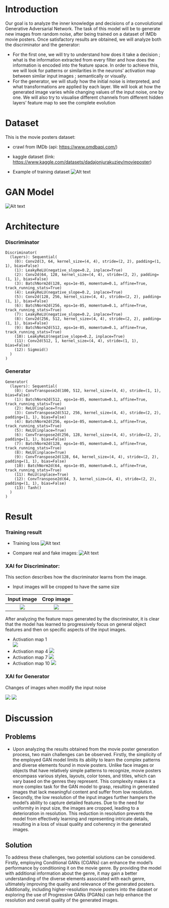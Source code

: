 # Introduction
Our goal is to analyze the inner knowledge and decisions of a convolutional Generative Adversarial Network. The task of this model will be to generate new images from random noise, after being trained on a dataset of IMDb movie posters. Once satisfactory results are obtained, we will analyze both the discriminator and the generator:
- For the first one, we will try to understand how does it take a decision ; what is the information extracted from every filter and how does the information is encoded into the feature space. In order to achieve this, we will look for patterns or similarities in the neurons’ activation map between similar input images ; semantically or visually.
- For the generator, we will study how the initial noise is interpreted, and what transformations are applied by each layer. We will look at how the generated image varies while changing values of the input noise, one by one. We will also try to visualise different channels from different hidden layers’ feature map to see the complete evolution

# Dataset

This is the movie posters dataset:
- crawl from IMDb (api: https://www.omdbapi.com/)
- kaggle dataset (link: https://www.kaggle.com/datasets/dadajonjurakuziev/movieposter)

- Example of training dataset
![Alt text](Result/Dataset.png)

# GAN Model

![Alt text](Result/GAN%20model.png)

# Architecture
### Discriminator
```
Discriminator(
  (layers): Sequential(
    (0): Conv2d(3, 64, kernel_size=(4, 4), stride=(2, 2), padding=(1, 1), bias=False)
    (1): LeakyReLU(negative_slope=0.2, inplace=True)
    (2): Conv2d(64, 128, kernel_size=(4, 4), stride=(2, 2), padding=(1, 1), bias=False)
    (3): BatchNorm2d(128, eps=1e-05, momentum=0.1, affine=True, track_running_stats=True)
    (4): LeakyReLU(negative_slope=0.2, inplace=True)
    (5): Conv2d(128, 256, kernel_size=(4, 4), stride=(2, 2), padding=(1, 1), bias=False)
    (6): BatchNorm2d(256, eps=1e-05, momentum=0.1, affine=True, track_running_stats=True)
    (7): LeakyReLU(negative_slope=0.2, inplace=True)
    (8): Conv2d(256, 512, kernel_size=(4, 4), stride=(2, 2), padding=(1, 1), bias=False)
    (9): BatchNorm2d(512, eps=1e-05, momentum=0.1, affine=True, track_running_stats=True)
    (10): LeakyReLU(negative_slope=0.2, inplace=True)
    (11): Conv2d(512, 1, kernel_size=(4, 4), stride=(1, 1), bias=False)
    (12): Sigmoid()
  )
)
```

### Generator
```
Generator(
  (layers): Sequential(
    (0): ConvTranspose2d(100, 512, kernel_size=(4, 4), stride=(1, 1), bias=False)
    (1): BatchNorm2d(512, eps=1e-05, momentum=0.1, affine=True, track_running_stats=True)
    (2): ReLU(inplace=True)
    (3): ConvTranspose2d(512, 256, kernel_size=(4, 4), stride=(2, 2), padding=(1, 1), bias=False)
    (4): BatchNorm2d(256, eps=1e-05, momentum=0.1, affine=True, track_running_stats=True)
    (5): ReLU(inplace=True)
    (6): ConvTranspose2d(256, 128, kernel_size=(4, 4), stride=(2, 2), padding=(1, 1), bias=False)
    (7): BatchNorm2d(128, eps=1e-05, momentum=0.1, affine=True, track_running_stats=True)
    (8): ReLU(inplace=True)
    (9): ConvTranspose2d(128, 64, kernel_size=(4, 4), stride=(2, 2), padding=(1, 1), bias=False)
    (10): BatchNorm2d(64, eps=1e-05, momentum=0.1, affine=True, track_running_stats=True)
    (11): ReLU(inplace=True)
    (12): ConvTranspose2d(64, 3, kernel_size=(4, 4), stride=(2, 2), padding=(1, 1), bias=False)
    (13): Tanh()
  )
)
```

# Result

### Training result
- Training loss
![Alt text](Result/Training%20loss.png)

- Compare real and fake images:
![Alt text](Result/Result.png)

### XAI for Discriminator:
This section describes how the discriminator learns from the image.

- Input images will be cropped to have the same size

Input image            |  Crop image
:-------------------------:|:-------------------------:
![](Result/Real%20Image.png)|  ![](Result/Crop%20Image.png)

After analyzing the feature maps generated by the discriminator, it is clear that the model has learned to progressively focus on general object features and then on specific aspects of the input images.

- Activation map 1   
![](Result/activation_map_1.png)
- Activation map 4
![](Result/activation_map_4.png)
- Activation map 7
![](Result/activation_map_7.png)
- Activation map 10
![](Result/activation_map_10.png)

### XAI for Generator

Changes of images when modify the input noise

![](Result/value_1.png)
![](Result/value_6.png)

# Discussion

## Problems
- Upon analyzing the results obtained from the movie poster generation process, two main challenges can be observed. Firstly, the simplicity of the employed GAN model limits its ability to learn the complex patterns and diverse elements found in movie posters. Unlike face images or objects that have relatively simple patterns to recognize, movie posters encompass various styles, layouts, color tones, and titles, which can vary based on the genres they represent. This complexity makes it a more complex task for the GAN model to grasp, resulting in generated images that lack meaningful content and suffer from low resolution.
- Secondly, the low resolution of the input images further hampers the model’s ability to capture detailed features. Due to the need for uniformity in input size, the images are cropped, leading to a deterioration in resolution. This reduction in resolution prevents the model from effectively learning and representing intricate details, resulting in a loss of visual quality and coherency in the generated images.
## Solution
To address these challenges, two potential solutions can be considered. Firstly, employing Conditional GANs (CGANs) can enhance the model’s performance by conditioning it on the movie genre. By providing the model with additional information about the genre, it may gain a better understanding of the diverse elements associated with each genre, ultimately improving the quality and relevance of the generated posters. Additionally, including higher-resolution movie posters into the dataset or exploring the use of Progressive GANs (PGANs) can help enhance the resolution and overall quality of the generated images.
